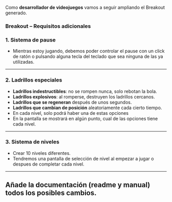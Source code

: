 
Como **desarrollador de videojuegos** vamos a seguir ampliando el Breakout generado.

### **Breakout – Requisitos adicionales**

### **1. Sistema de pause**
- Mientras estoy jugando, debemos poder controlar el pause con un click de ratón o pulsando alguna tecla del teclado que sea ninguna de las ya utilizadas.

---

### **2. Ladrillos especiales**
- **Ladrillos indestructibles**: no se rompen nunca, solo rebotan la bola.
- **Ladrillos explosivos**: al romperse, destruyen los ladrillos cercanos.
- **Ladrillos que se regeneran** después de unos segundos.
- **Ladrillos que cambian de posición** aleatoriamente cada cierto tiempo.
- En cada nivel, solo podrá haber una de estas opciones
- En la pantalla se mostrará en algún punto, cual de las opciones tiene cada nivel.

---

### **3. Sistema de niveles**
- Crear 10 niveles diferentes.
- Tendremos una pantalla de selección de nivel al empezar a jugar o despues de completar cada nivel.

---

## Añade la documentación (readme y manual) todos los posibles cambios.